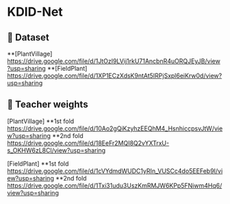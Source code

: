 # KDID-Net


## 📁 Dataset

**[PlantVillage]  https://drive.google.com/file/d/1JtOzI9LVij1rkU71AncbnR4uORQJEyJB/view?usp=sharing
**[FieldPlant]    https://drive.google.com/file/d/1XP1ECzXdsK9ntAt5IRPjSxpl6eiKrw0d/view?usp=sharing


## 📌 Teacher weights

[PlantVillage]
**1st fold  https://drive.google.com/file/d/10Ao2gQiKzyhzEEQhM4_HsnhiccpsvJtW/view?usp=sharing
**2nd fold  https://drive.google.com/file/d/18EeFr2MQI8Q2vYXTrxU-s_OKHW6zL8Cl/view?usp=sharing

[FieldPlant]
**1st fold  https://drive.google.com/file/d/1cVYdmdWUDC1yRIn_VUSCc4do5EEFeb9I/view?usp=sharing
**2nd fold  https://drive.google.com/file/d/1Txi31udu3UszKmRMJW6KPp5FNiwm4Hq6/view?usp=sharing
